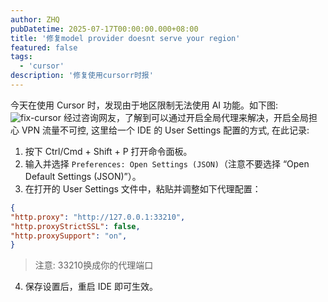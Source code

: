 ```yaml
---
author: ZHQ
pubDatetime: 2025-07-17T00:00:00.000+08:00
title: '修复model provider doesnt serve your region'
featured: false
tags:
  - 'cursor'
description: '修复使用cursorr时报'
---
```


今天在使用 Cursor 时，发现由于地区限制无法使用 AI 功能。如下图:
![fix-cursor](https://cdn.jsdelivr.net/gh/marshal-zheng/images-hosting@main/images/7A7Nll.jpg)
经过咨询网友，了解到可以通过开启全局代理来解决，开启全局担心 VPN 流量不可控, 这里给一个 IDE 的 User Settings 配置的方式, 在此记录:

1. 按下 Ctrl/Cmd + Shift + P 打开命令面板。
2. 输入并选择 `Preferences: Open Settings (JSON)`（注意不要选择 “Open Default Settings (JSON)”）。
3. 在打开的 User Settings 文件中，粘贴并调整如下代理配置：

  ```json
  { 
  "http.proxy": "http://127.0.0.1:33210",
  "http.proxyStrictSSL": false,
  "http.proxySupport": "on",
}
  ```
> <span class="text-red-500">注意: 33210换成你的代理端口</span>

4. 保存设置后，重启 IDE 即可生效。
